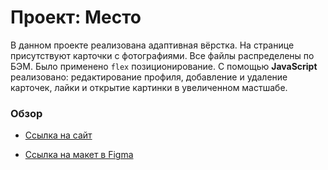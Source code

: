 # Проект: Место

В данном проекте реализована адаптивная вёрстка. На странице присутствуют карточки с фотографиями. Все файлы распределены по БЭМ. Было применено `flex` позиционирование. С помощью **JavaScript** реализовано: редактирование профиля, добавление и удаление карточек, лайки и открытие картинки в увеличенном мастшабе.

### Обзор

* [Ссылка на сайт](https://karinayatimova.github.io/mesto)

* [Ссылка на макет в Figma](https://www.figma.com/file/2cn9N9jSkmxD84oJik7xL7/JavaScript.-Sprint-4?node-id=0%3A1)

